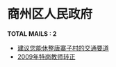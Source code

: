 # 商州区人民政府

__TOTAL MAILS : 2__
- [建议您能休整唐寨子村的交通要道](../../category/letters/4059.md)
- [2009年特岗教师转正](../../category/letters/1414.md)